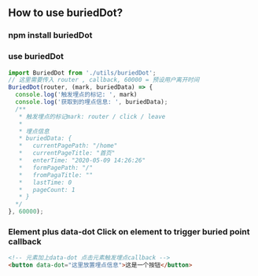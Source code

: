 ## How to use buriedDot?

### npm install buriedDot

### use buriedDot
``` javascript
import BuriedDot from './utils/buriedDot';
// 这里需要传入 router , callback, 60000 = 预设用户离开时间
BuriedDot(router, (mark, buriedData) => {
  console.log('触发埋点的标记: ', mark)
  console.log('获取到的埋点信息: ', buriedData);
  /**
   * 触发埋点的标记mark: router / click / leave
   * 
   * 埋点信息
   * buriedData: {
   *   currentPagePath: "/home"
   *   currentPageTitle: "首页"
   *   enterTime: "2020-05-09 14:26:26"
   *   formPagePath: "/"
   *   fromPagaTitle: ""
   *   lastTime: 0
   *   pageCount: 1
   * }
  */
}, 60000);
```

### Element plus data-dot Click on element to trigger buried point callback
``` html
<!-- 元素加上data-dot 点击元素触发埋点callback -->
<button data-dot="这里放置埋点信息">这是一个按钮</button>
```
